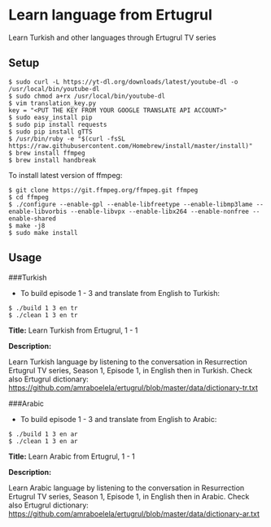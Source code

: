 # Learn language from Ertugrul

Learn Turkish and other languages through Ertugrul TV series

## Setup

```
$ sudo curl -L https://yt-dl.org/downloads/latest/youtube-dl -o /usr/local/bin/youtube-dl
$ sudo chmod a+rx /usr/local/bin/youtube-dl
$ vim translation_key.py
key = "<PUT THE KEY FROM YOUR GOOGLE TRANSLATE API ACCOUNT>"
$ sudo easy_install pip
$ sudo pip install requests
$ sudo pip install gTTS
$ /usr/bin/ruby -e "$(curl -fsSL https://raw.githubusercontent.com/Homebrew/install/master/install)"
$ brew install ffmpeg
$ brew install handbreak
```

To install latest version of ffmpeg:

```
$ git clone https://git.ffmpeg.org/ffmpeg.git ffmpeg
$ cd ffmpeg
$ ./configure --enable-gpl --enable-libfreetype --enable-libmp3lame --enable-libvorbis --enable-libvpx --enable-libx264 --enable-nonfree --enable-shared 
$ make -j8
$ sudo make install

```

## Usage

###Turkish

- To build episode 1 - 3 and translate from English to Turkish:

```
$ ./build 1 3 en tr
$ ./clean 1 3 en tr
```

**Title:** Learn Turkish from Ertugrul, 1 - 1

**Description:**

Learn Turkish language by listening to the conversation in Resurrection Ertugrul TV series, Season 1, Episode 1, in English then in Turkish. 
Check also Ertugrul dictionary: https://github.com/amraboelela/ertugrul/blob/master/data/dictionary-tr.txt

###Arabic

- To build episode 1 - 3 and translate from English to Arabic:

```
$ ./build 1 3 en ar
$ ./clean 1 3 en ar
```

**Title:** Learn Arabic from Ertugrul, 1 - 1

**Description:**

Learn Arabic language by listening to the conversation in Resurrection Ertugrul TV series, Season 1, Episode 1, in English then in Arabic. 
Check also Ertugrul dictionary: https://github.com/amraboelela/ertugrul/blob/master/data/dictionary-ar.txt

